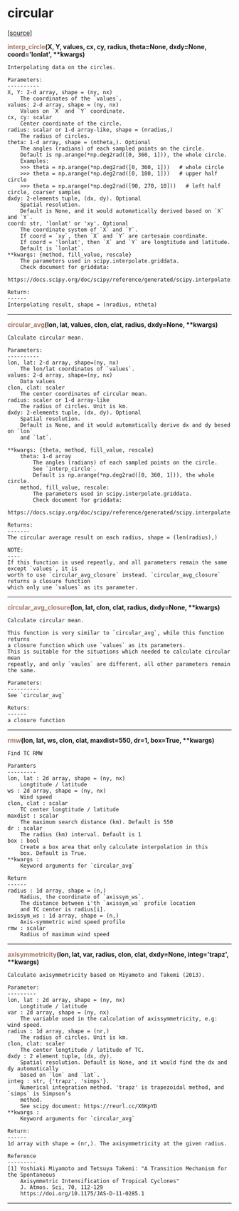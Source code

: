 # circular  

[[source](../circular.py)]  

<span style="color:#a77864">**interp_circle**</span>**(X, Y, values, cx, cy, radius, theta=None, dxdy=None, coord='lonlat', \*\*kwargs)**

    Interpolating data on the circles.
    
    Parameters:
    ----------
    X, Y: 2-d array, shape = (ny, nx)
        The coordinates of the `values`.
    values: 2-d array, shape = (ny, nx)
        Values on `X` and `Y` coordinate.
    cx, cy: scalar
        Center coordinate of the circle.
    radius: scalar or 1-d array-like, shape = (nradius,)
        The radius of circles.
    theta: 1-d array, shape = (ntheta,). Optional
        The angles (radians) of each sampled points on the circle.
        Default is np.arange(*np.deg2rad([0, 360, 1])), the whole circle.
        Examples:
        >>> theta = np.arange(*np.deg2rad([0, 360, 1]))   # whole circle
        >>> theta = np.arange(*np.deg2rad([0, 180, 1]))   # upper half circle
        >>> theta = np.arange(*np.deg2rad([90, 270, 10]))   # left half circle, coarser samples
    dxdy: 2-elements tuple, (dx, dy). Optional
        Spatial resolution. 
        Default is None, and it would automatically derived based on `X` and `Y`.
    coord: str, 'lonlat' or 'xy'. Optional
        The coordinate system of `X` and `Y`.
        If coord = `xy`, then `X` and `Y` are cartesain coordinate.
        If coord = 'lonlat', then `X` and `Y` are longtitude and latitude.
        Default is `lonlat`.
    **kwargs: {method, fill_value, rescale}
        The parameters used in scipy.interpolate.griddata.
        Check document for griddata:
        https://docs.scipy.org/doc/scipy/reference/generated/scipy.interpolate.griddata.html
        
    Return:
    ------
    Interpolating result, shape = (nradius, ntheta)



******
<span style="color:#a77864">**circular_avg**</span>**(lon, lat, values, clon, clat, radius, dxdy=None, \*\*kwargs)**

    Calculate circular mean.
    
    Parameters:
    ----------
    lon, lat: 2-d array, shape=(ny, nx)
        The lon/lat coordinates of `values`.
    values: 2-d array, shape=(ny, nx)
        Data values
    clon, clat: scaler
        The center coordinates of circular mean.
    radius: scaler or 1-d array-like
        The radius of circles. Unit is km.
    dxdy: 2-elements tuple, (dx, dy). Optional
        Spatial resolution. 
        Default is None, and it would automatically derive dx and dy besed on `lon`
        and `lat`.
        
    **kwargs: {theta, method, fill_value, rescale}
        theta: 1-d array
            The angles (radians) of each sampled points on the circle.
            See `interp_circle`.
            Default is np.arange(*np.deg2rad([0, 360, 1])), the whole circle.
        method, fill_value, rescale:
            The parameters used in scipy.interpolate.griddata.
            Check document for griddata:
            https://docs.scipy.org/doc/scipy/reference/generated/scipy.interpolate.griddata.html
            
    Returns:
    -------
    The circular average result on each radius, shape = (len(radius),)
        
    NOTE:
    ----
    If this function is used repeatly, and all parameters remain the same except `values`, it is 
    worth to use `circular_avg_closure` instead. `circular_avg_closure` returns a closure function
    which only use `values` as its parameter.



******
<span style="color:#a77864">**circular_avg_closure**</span>**(lon, lat, clon, clat, radius, dxdy=None, \*\*kwargs)**

    Calculate circular mean.
    
    This function is very similar to `circular_avg`, while this function returns
    a closure function which use `values` as its parameters.
    This is suitable for the situations which needed to calculate circular mean
    repeatly, and only `vaules` are different, all other parameters remain the same.
    
    Parameters:
    ----------
    See `circular_avg`
    
    Returs:
    ------
    a closure function



******
<span style="color:#a77864">**rmw**</span>**(lon, lat, ws, clon, clat, maxdist=550, dr=1, box=True, \*\*kwargs)**

    Find TC RMW
    
    Paramters
    ---------
    lon, lat : 2d array, shape = (ny, nx)
        Longtitude / latitude
    ws : 2d array, shape = (ny, nx)
        Wind speed
    clon, clat : scalar
        TC center longtitude / latitude
    maxdist : scalar
        The maximum search distance (km). Default is 550
    dr : scalar
        The radius (km) interval. Default is 1
    box : bool
        Create a box area that only calculate interpolation in this
        box. Default is True.
    **kwargs : 
        Keyword arguments for `circular_avg`
        
    Return
    ------
    radius : 1d array, shape = (n,)
        Radius, the coordinate of `axissym_ws`.
        The distance between i'th `axissym_ws` profile location
        and TC center is radius[i].
    axissym_ws : 1d array, shape = (n,)
        Axis-symmetric wind speed profile
    rmw : scalar
        Radius of maximum wind speed



******
<span style="color:#a77864">**axisymmetricity**</span>**(lon, lat, var, radius, clon, clat, dxdy=None, integ='trapz', \*\*kwargs)**

    Calculate axisymmetricity based on Miyamoto and Takemi (2013).
    
    Parameter:
    ---------
    lon, lat : 2d array, shape = (ny, nx)
        Longtitude / latitude
    var : 2d array, shape = (ny, nx)
        The variable used in the calculation of axissymmetricity, e.g: wind speed.
    radius : 1d array, shape = (nr,)
        The radius of circles. Unit is km.
    clon, clat: scaler
        The center longtitude / latitude of TC.
    dxdy : 2 element tuple, (dx, dy).
        Spatial resolution. Default is None, and it would find the dx and dy automatically
        based on `lon` and `lat`.
    integ : str, {'trapz', 'simps'}.
        Numerical integration method. 'trapz' is trapezoidal method, and `simps` is Simpson’s
        method. 
        See scipy document: https://reurl.cc/X6KpYD
    **kwargs : 
        Keyword arguments for `circular_avg`
        
    Return:
    ------
    1d array with shape = (nr,). The axisymmetricity at the given radius.
    
    Reference
    ---------
    [1] Yoshiaki Miyamoto and Tetsuya Takemi: "A Transition Mechanism for the Spontaneous 
        Axisymmetric Intensification of Tropical Cyclones"
        J. Atmos. Sci, 70, 112-129
        https://doi.org/10.1175/JAS-D-11-0285.1



******